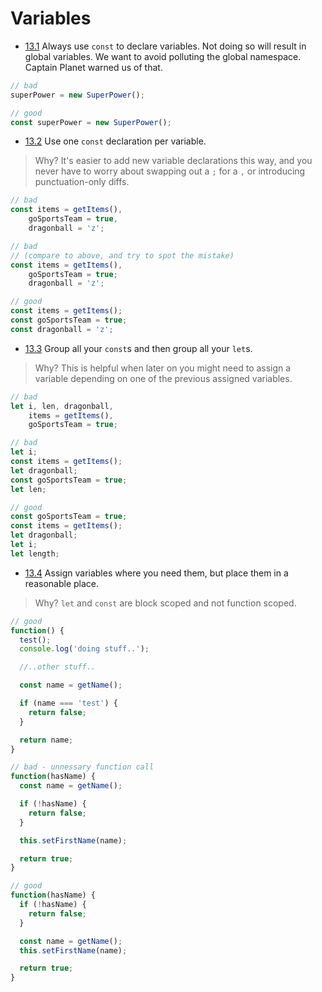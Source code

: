# Variables

- [13.1](#13.1) <a name='13.1'></a> Always use `const` to declare variables. Not doing so will result in global variables. We want to avoid polluting the global namespace. Captain Planet warned us of that.

```javascript
// bad
superPower = new SuperPower();

// good
const superPower = new SuperPower();
```


- [13.2](#13.2) <a name='13.2'></a> Use one `const` declaration per variable.

> Why? It's easier to add new variable declarations this way, and you never have to worry about swapping out a `;` for a `,` or introducing punctuation-only diffs.

```javascript
// bad
const items = getItems(),
    goSportsTeam = true,
    dragonball = 'z';

// bad
// (compare to above, and try to spot the mistake)
const items = getItems(),
    goSportsTeam = true;
    dragonball = 'z';

// good
const items = getItems();
const goSportsTeam = true;
const dragonball = 'z';
```


- [13.3](#13.3) <a name='13.3'></a> Group all your `const`s and then group all your `let`s.

> Why? This is helpful when later on you might need to assign a variable depending on one of the previous assigned variables.

```javascript
// bad
let i, len, dragonball,
    items = getItems(),
    goSportsTeam = true;

// bad
let i;
const items = getItems();
let dragonball;
const goSportsTeam = true;
let len;

// good
const goSportsTeam = true;
const items = getItems();
let dragonball;
let i;
let length;
```


- [13.4](#13.4) <a name='13.4'></a> Assign variables where you need them, but place them in a reasonable place.

> Why? `let` and `const` are block scoped and not function scoped.

```javascript
// good
function() {
  test();
  console.log('doing stuff..');

  //..other stuff..

  const name = getName();

  if (name === 'test') {
    return false;
  }

  return name;
}

// bad - unnessary function call
function(hasName) {
  const name = getName();

  if (!hasName) {
    return false;
  }

  this.setFirstName(name);

  return true;
}

// good
function(hasName) {
  if (!hasName) {
    return false;
  }

  const name = getName();
  this.setFirstName(name);

  return true;
}
```
